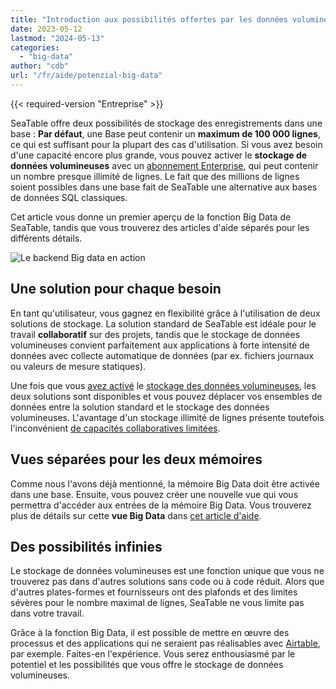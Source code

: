 ```yaml
---
title: "Introduction aux possibilités offertes par les données volumineuses - SeaTable"
date: 2023-05-12
lastmod: "2024-05-13"
categories: 
  - "big-data"
author: "cdb"
url: "/fr/aide/potenzial-big-data"
---
```


{{< required-version "Entreprise" >}}

SeaTable offre deux possibilités de stockage des enregistrements dans une base : **Par défaut**, une Base peut contenir un **maximum de 100 000 lignes**, ce qui est suffisant pour la plupart des cas d'utilisation. Si vous avez besoin d'une capacité encore plus grande, vous pouvez activer le **stockage de données volumineuses** avec un [abonnement Enterprise](https://seatable.io/fr/docs/abo-abrechnung/plus-oder-enterprise-abonnement-buchen/), qui peut contenir un nombre presque illimité de lignes. Le fait que des millions de lignes soient possibles dans une base fait de SeaTable une alternative aux bases de données SQL classiques.

Cet article vous donne un premier aperçu de la fonction Big Data de SeaTable, tandis que vous trouverez des articles d'aide séparés pour les différents détails.

![Le backend Big data en action](https://seatable.io/wp-content/uploads/2022/08/SeaTable-3.1-Base-Stats-with-Big-Data.png)

## Une solution pour chaque besoin

En tant qu'utilisateur, vous gagnez en flexibilité grâce à l'utilisation de deux solutions de stockage. La solution standard de SeaTable est idéale pour le travail **collaboratif** sur des projets, tandis que le stockage de données volumineuses convient parfaitement aux applications à forte intensité de données avec collecte automatique de données (par ex. fichiers journaux ou valeurs de mesure statiques).

Une fois que vous [avez activé](https://seatable.io/fr/docs/big-data/aktivieren-des-big-data-backends-in-einer-base/) le [stockage des données volumineuses](https://seatable.io/fr/docs/big-data/aktivieren-des-big-data-backends-in-einer-base/), les deux solutions sont disponibles et vous pouvez déplacer vos ensembles de données entre la solution standard et le stockage des données volumineuses. L'avantage d'un stockage illimité de lignes présente toutefois l'inconvénient [de capacités collaboratives limitées](https://seatable.io/fr/docs/big-data/einschraenkungen-in-der-nutzung-von-big-data/).

## Vues séparées pour les deux mémoires

Comme nous l'avons déjà mentionné, la mémoire Big Data doit être activée dans une base. Ensuite, vous pouvez créer une nouvelle vue qui vous permettra d'accéder aux entrées de la mémoire Big Data. Vous trouverez plus de détails sur cette **vue Big Data** dans [cet article d'aide](https://seatable.io/fr/docs/big-data/so-erstellen-sie-ein-big-data-ansicht/).

## Des possibilités infinies

Le stockage de données volumineuses est une fonction unique que vous ne trouverez pas dans d'autres solutions sans code ou à code réduit. Alors que d'autres plates-formes et fournisseurs ont des plafonds et des limites sévères pour le nombre maximal de lignes, SeaTable ne vous limite pas dans votre travail.

Grâce à la fonction Big Data, il est possible de mettre en œuvre des processus et des applications qui ne seraient pas réalisables avec [Airtable](https://seatable.io/fr/alternative-airtable/), par exemple. Faites-en l'expérience. Vous serez enthousiasmé par le potentiel et les possibilités que vous offre le stockage de données volumineuses.

